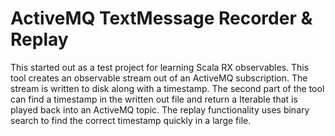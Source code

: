 ActiveMQ TextMessage Recorder & Replay
=============================

This started out as a test project for learning Scala RX observables. This tool creates an observable stream out of an ActiveMQ subscription. The stream is written to disk along with a timestamp. The second part of the tool can find a timestamp in the written out file and return a Iterable that is played back into an ActiveMQ topic. The replay functionality uses binary search to find the correct timestamp quickly in a large file.
